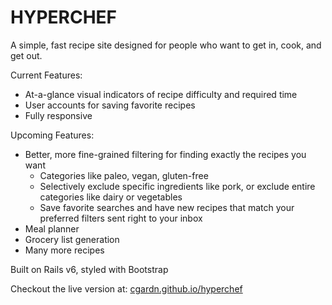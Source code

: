 # HYPERCHEF

A simple, fast recipe site designed for people who want to get in, cook, and get out.

Current Features:
  * At-a-glance visual indicators of recipe difficulty and required time
  * User accounts for saving favorite recipes
  * Fully responsive

Upcoming Features:
  * Better, more fine-grained filtering for finding exactly the recipes you want
    - Categories like paleo, vegan, gluten-free
    - Selectively exclude specific ingredients like pork, or exclude entire categories like dairy or vegetables
    - Save favorite searches and have new recipes that match your preferred filters sent right to your inbox
  * Meal planner
  * Grocery list generation
  * Many more recipes

Built on Rails v6, styled with Bootstrap

Checkout the live version at: [cgardn.github.io/hyperchef](https://cgardn.github.io/hyperchef)
